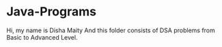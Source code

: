 # Java-Programs<br>
Hi, my name is Disha Maity
And this folder consists of DSA problems from Basic to Advanced Level.
